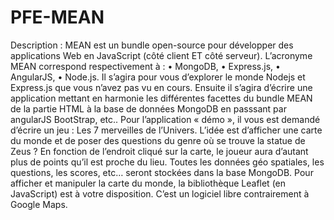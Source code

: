 # PFE-MEAN
Description : MEAN est un bundle open-source pour développer des applications Web en JavaScript (côté client ET côté serveur). 
L’acronyme MEAN correspond respectivement à :
• MongoDB,
• Express.js,
• AngularJS,
• Node.js.
Il s’agira pour vous d’explorer le monde Nodejs et Express.js que vous n’avez pas vu en cours. 
Ensuite il s’agira d’écrire une application mettant en harmonie les différentes facettes du bundle MEAN de la partie HTML à la base de données MongoDB en passsant par angularJS BootStrap, etc.. Pour l’application « démo », il vous est demandé d’écrire un jeu : Les 7 merveilles de l’Univers. 
L’idée est d’afficher une carte du monde et de poser des questions du genre où se trouve la statue de Zeus ? En fonction de l’endroit cliqué sur la carte, le joueur aura d’autant plus de points qu’il est proche du lieu. Toutes les données géo spatiales, les questions, les scores, etc… seront stockées dans la base MongoDB.
Pour afficher et manipuler la carte du monde, la bibliothèque Leaflet (en JavaScript) est à votre disposition. 
C’est un logiciel libre contrairement à Google Maps.

